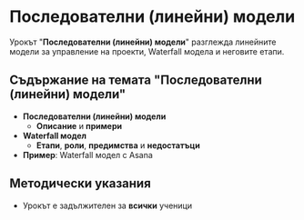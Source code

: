 # Последователни (линейни) модели

Урокът "**Последователни (линейни) модели**" разглежда линейните модели за управление на проекти, Waterfall модела и неговите етапи.

## Съдържание на темата "Последователни (линейни) модели"
  - **Последователни (линейни) модели**
    - **Описание** и **примери**
  - **Waterfall модел**
    - **Етапи**, **роли**, **предимства** и **недостатъци**
  - **Пример**: Waterfall модел с Asana

## Методически указания
  - Урокът е задължителен за **всички** ученици
